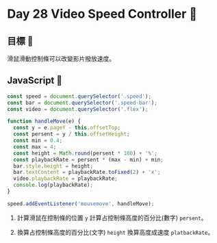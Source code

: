 # Day 28 Video Speed Controller :blowfish:   

## 目標 :blue_book:  

滑鼠滑動控制條可以改變影片撥放速度。

## JavaScript :blue_car:  

```js  
const speed = document.querySelector('.speed');
const bar = document.querySelector('.speed-bar');
const video = document.querySelector('.flex');

function handleMove(e) {
  const y = e.pageY - this.offsetTop;
  const persent = y / this.offsetHeight;
  const min = 0.4;
  const max = 4;
  const height = Math.round(persent * 100) + '%';
  const playbackRate = persent * (max - min) + min;
  bar.style.height = height;
  bar.textContent = playbackRate.toFixed(2) + 'x';
  video.playbackRate = playbackRate;
  console.log(playbackRate);
}

speed.addEventListener('mousemove', handleMove);
```  

1. 計算滑鼠在控制條的位置 `y` 計算占控制條高度的百分比(數字) `persent`。

2. 換算占控制條高度的百分比(文字) `height` 換算高度成速度 `platbackRate`。

